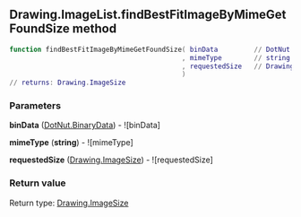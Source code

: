 ## Drawing.ImageList.findBestFitImageByMimeGetFoundSize method


```lua
function findBestFitImageByMimeGetFoundSize( binData         // DotNut.BinaryData
                                           , mimeType        // string
                                           , requestedSize   // Drawing.ImageSize
                                           )
// returns: Drawing.ImageSize
```


### Parameters

**binData** ([DotNut.BinaryData](../../DotNut/BinaryData.md)) - ![binData]

**mimeType** (**string**) - ![mimeType]

**requestedSize** ([Drawing.ImageSize](../../Drawing/ImageSize.md)) - ![requestedSize]

### Return value

Return type: [Drawing.ImageSize](../../Drawing/ImageSize.md)

